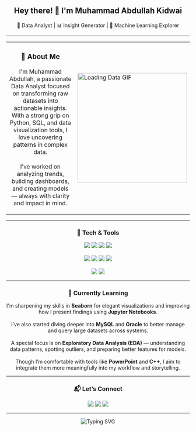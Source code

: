 <h2 align="center">Hey there! 👋 I'm Muhammad Abdullah Kidwai</h2>

<p align="center">
  🚀 Data Analyst | 📊 Insight Generator | 🤖 Machine Learning Explorer
</p>

---

<table align="center">
  <tr>
    <td align="center">
      <h3>📌 About Me</h3>
      <p>
        I'm Muhammad Abdullah, a passionate Data Analyst focused on transforming raw datasets into actionable insights.<br>
        With a strong grip on Python, SQL, and data visualization tools, I love uncovering patterns in complex data.<br><br>
        I’ve worked on analyzing trends, building dashboards, and creating models — always with clarity and impact in mind.
      </p>
    </td>
    <td>
      <img src="https://media.tenor.com/02kWnJKht9sAAAAC/loading-data.gif" width="300" alt="Loading Data GIF"/>
    </td>
  </tr>
</table>

---

<h3 align="center">🧠 Tech & Tools</h3>

<p align="center">
  <img src="https://img.shields.io/badge/NumPy-013243?style=for-the-badge&logo=numpy&logoColor=white"/>
  <img src="https://img.shields.io/badge/Pandas-150458?style=for-the-badge&logo=pandas&logoColor=white"/>
  <img src="https://img.shields.io/badge/Matplotlib-11557c?style=for-the-badge&logo=matplotlib&logoColor=white"/>
  <img src="https://img.shields.io/badge/Seaborn-0E4C92?style=for-the-badge&logoColor=white"/><br><br>
  <img src="https://img.shields.io/badge/MySQL-00758F?style=for-the-badge&logo=mysql&logoColor=white"/>
  <img src="https://img.shields.io/badge/Oracle-F80000?style=for-the-badge&logo=oracle&logoColor=white"/>
  <img src="https://img.shields.io/badge/Jupyter-F37626?style=for-the-badge&logo=jupyter&logoColor=white"/>
  <img src="https://img.shields.io/badge/Exploratory%20Data%20Analysis-4CAF50?style=for-the-badge&logoColor=white"/><br><br>
  <img src="https://img.shields.io/badge/Microsoft%20PowerPoint-B7472A?style=for-the-badge&logo=microsoft-powerpoint&logoColor=white"/>
  <img src="https://img.shields.io/badge/C++-00599C?style=for-the-badge&logo=c%2B%2B&logoColor=white"/>
</p>

---

<h3 align="center">🚧 Currently Learning</h3>

<p align="center">
  I'm sharpening my skills in <strong>Seaborn</strong> for elegant visualizations and improving how I present findings using <strong>Jupyter Notebooks</strong>.<br><br>
  I’ve also started diving deeper into <strong>MySQL</strong> and <strong>Oracle</strong> to better manage and query large datasets across systems.<br><br>
  A special focus is on <strong>Exploratory Data Analysis (EDA)</strong> — understanding data patterns, spotting outliers, and preparing better features for models.<br><br>
  Though I’m comfortable with tools like <strong>PowerPoint</strong> and <strong>C++</strong>, I aim to integrate them more meaningfully into my workflow and storytelling.
</p>

---

<h3 align="center">📬 Let’s Connect</h3>

<p align="center">
  <a href="mailto:abdullahkidwai45@gmail.com"><img src="https://img.shields.io/badge/Gmail-D14836?style=for-the-badge&logo=gmail&logoColor=white"/></a>
  <a href="https://www.linkedin.com/in/muhammad-abdullah-kidwai-8977462a4"><img src="https://img.shields.io/badge/LinkedIn-0077B5?style=for-the-badge&logo=linkedin&logoColor=white"/></a>
  <a href="https://github.com/MuhammadAbdullahKidwai2005"><img src="https://img.shields.io/badge/GitHub-181717?style=for-the-badge&logo=github&logoColor=white"/></a>
</p>

---

<p align="center">
  <img src="https://readme-typing-svg.demolab.com?font=Fira+Code&weight=500&size=22&pause=1000&center=true&vCenter=true&width=700&lines=**Turning+data+into+decisions**;**and+ideas+into+insights.**" alt="Typing SVG" />
</p>
